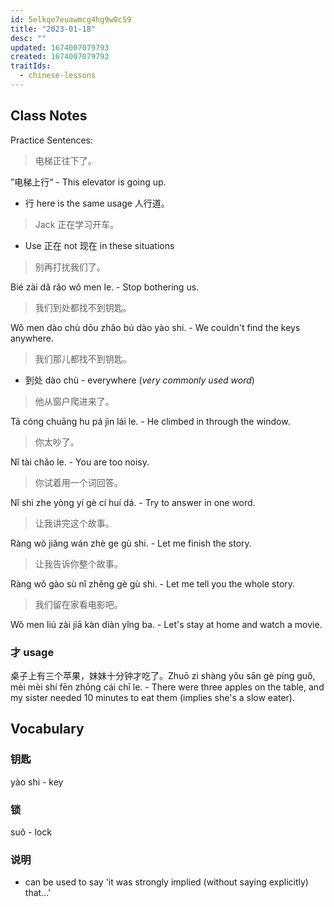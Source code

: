 ```yaml
---
id: 5elkqe7euawmcg4hg9w0c59
title: "2023-01-18"
desc: ""
updated: 1674007079793
created: 1674007079793
traitIds:
  - chinese-lessons
---
```


## Class Notes

Practice Sentences:

> 电梯正往下了。

”电梯上行“ - This elevator is going up.

- 行 here is the same usage 人行道。

> Jack 正在学习开车。

- Use 正在 not 现在 in these situations

> 别再打扰我们了。

Bié zài dǎ rǎo wǒ men le. - Stop bothering us.

> 我们到处都找不到钥匙。

Wǒ men dào chù dōu zhǎo bú dào yào shi. - We couldn't find the keys anywhere.

> 我们那儿都找不到钥匙。

- 到处 dào chù - everywhere (_very commonly used word_)

> 他从窗户爬进来了。

Tā cóng chuāng hu pá jìn lái le. - He climbed in through the window.

> 你太吵了。

Nǐ tài chǎo le. - You are too noisy.

> 你试着用一个词回答。

Nǐ shì zhe yòng yí gè cí huí dá. - Try to answer in one word.

> 让我讲完这个故事。

Ràng wǒ jiǎng wán zhè ge gù shi. - Let me finish the story.

> 让我告诉你整个故事。

Ràng wǒ gào sù nǐ zhěng gè gù shi. - Let me tell you the whole story.

> 我们留在家看电影吧。

Wǒ men liú zài jiā kàn diàn yǐng ba. - Let's stay at home and watch a movie.

### 才 usage

桌子上有三个苹果，妹妹十分钟才吃了。Zhuō zi shàng yǒu sān gè píng guǒ, mèi mèi shí fēn zhōng cái chī le. - There were three apples on the table, and my sister needed 10 minutes to eat them (implies she's a slow eater).

## Vocabulary

### 钥匙

yào shi - key

### 锁

suǒ - lock

### 说明

- can be used to say 'it was strongly implied (without saying explicitly) that...'
